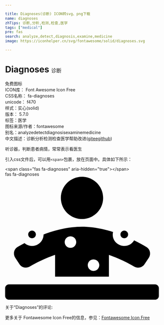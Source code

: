 ```yaml
---

title: Diagnoses(诊断) ICON转svg、png下载
name: diagnoses
zhTips: 诊断,分析,检测,检查,医学
tags: ["medical"]
pre: fas
search: analyze,detect,diagnosis,examine,medicine
image: https://iconhelper.cn/svg/fontawesome/solid/diagnoses.svg

---
```


# Diagnoses  <small style="font-size: 60%;font-weight: 100">诊断</small>


<div class="detail-page">
<p>
<span><span class="badge-success badge">免费图标</span> </span>
<br/>
<span>
ICON库：
<span class="badge-secondary badge">Font Awesome Icon Free</span> 
</span>
<br/>
<span>
CSS名称：
<span class="badge-secondary badge">fa-diagnoses</span> 
</span>
<br/>
<span>
unicode：
<span class="badge-secondary badge">f470</span> 
<copy-btn content='f470' btn-title=""></copy-btn>
<copy-btn :content='String.fromCodePoint(parseInt("f470", 16))' btn-title="复制U"></copy-btn>
</span><br/><span>样式：<span class="badge-light badge">实心(solid)</span></span>
<br/>
<span>
版本：
<span class="badge-secondary badge">5.7.0</span> 
</span><br/><span>标签：<span class="badge-light badge"><router-link to="/tags/medical.html">医学</router-link></span></span>
<br/>
<span>图标来源/作者：<span class="badge-light badge">fontawesome</span></span> 
<br/>
<span>别名：<span class="badge-light badge">analyze</span><span class="badge-light badge">detect</span><span class="badge-light badge">diagnosis</span><span class="badge-light badge">examine</span><span class="badge-light badge">medicine</span></span><br/><span class="zh-detail">中文描述：<span class="badge-primary badge">诊断</span><span class="badge-primary badge">分析</span><span class="badge-primary badge">检测</span><span class="badge-primary badge">检查</span><span class="badge-primary badge">医学</span><span class="help-link"><span>帮助改进</span>(<a href="https://gitee.com/liuwave/icon-helper/edit/master/json/fontawesome/solid/diagnoses.json" target="_blank" rel="noopener noreferrer">gitee</a><a href="https://github.com/liuwave/icon-helper/edit/master/json/fontawesome/solid/diagnoses.json" target="_blank" rel="noopener noreferrer">github</a></span>)</span><br/>
</p>
</div><div class="description description alert alert-light">听诊器，判断患者病情，常常表示看医生</div>
<div class="alert alert-dark">
  <i class="fas fa-diagnoses fa-xs"></i>
  <i class="fas fa-diagnoses fa-sm"></i>
  <i class="fas fa-diagnoses fa-lg"></i>
  <i class="fas fa-diagnoses fa-2x"></i>
  <i class="fas fa-diagnoses fa-3x"></i>
  <i class="fas fa-diagnoses fa-5x"></i>
  <i class="fas fa-diagnoses fa-7x"></i>
</div>
<div>
  <p>引入css文件后，可以用<code>&lt;span&gt;</code>包裹，放在页面中。具体如下所示：    
  </p>
  <div class="alert alert-primary" style="font-size: 14px">
    &lt;span class="fas fa-diagnoses" aria-hidden="true"&gt;&lt;/span&gt;
    <copy-btn content='<span class="fas fa-diagnoses" aria-hidden="true"></span>'></copy-btn>
  </div>
  <div class="alert alert-secondary">
    <i class="fas fa-diagnoses"
    style="font-size: 24px"
    aria-hidden="true"></i> fas fa-diagnoses
    <copy-btn content="fas fa-diagnoses" btn-title="复制图标名称"></copy-btn>
  </div>
</div>
<div id="svg" class="svg-wrap">
<svg xmlns="http://www.w3.org/2000/svg" viewBox="0 0 640 512"><path d="M496 256c8.8 0 16-7.2 16-16s-7.2-16-16-16-16 7.2-16 16 7.2 16 16 16zm-176-80c48.5 0 88-39.5 88-88S368.5 0 320 0s-88 39.5-88 88 39.5 88 88 88zM59.8 364c10.2 15.3 29.3 17.8 42.9 9.8 16.2-9.6 56.2-31.7 105.3-48.6V416h224v-90.7c49.1 16.8 89.1 39 105.3 48.6 13.6 8 32.7 5.3 42.9-9.8l17.8-26.7c8.8-13.2 7.6-34.6-10-45.1-11.9-7.1-29.7-17-51.1-27.4-28.1 46.1-99.4 17.8-87.7-35.1C409.3 217.2 365.1 208 320 208c-57 0-112.9 14.5-160 32.2-.2 40.2-47.6 63.3-79.2 36-11.2 6-21.3 11.6-28.7 16-17.6 10.5-18.8 31.8-10 45.1L59.8 364zM368 344c13.3 0 24 10.7 24 24s-10.7 24-24 24-24-10.7-24-24 10.7-24 24-24zm-96-96c13.3 0 24 10.7 24 24s-10.7 24-24 24-24-10.7-24-24 10.7-24 24-24zm-160 8c8.8 0 16-7.2 16-16s-7.2-16-16-16-16 7.2-16 16 7.2 16 16 16zm512 192H16c-8.8 0-16 7.2-16 16v32c0 8.8 7.2 16 16 16h608c8.8 0 16-7.2 16-16v-32c0-8.8-7.2-16-16-16z"/></svg>
</div>
<detail full-name='fa-diagnoses'></detail>
<div>
<p>关于“Diagnoses”的评论:</p>
</div>
<Vssue title="关于“Diagnoses”的评论" ></Vssue>    
<div><p>更多关于  Fontawesome Icon Free的信息，参见：<a target="_blank" href="https://iconhelper.cn/fontawesome.html">Fontawesome Icon Free</a>
</p></div>

